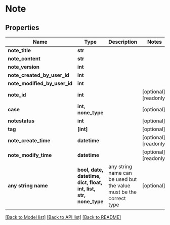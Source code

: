 # Note


## Properties
Name | Type | Description | Notes
------------ | ------------- | ------------- | -------------
**note_title** | **str** |  | 
**note_content** | **str** |  | 
**note_version** | **int** |  | 
**note_created_by_user_id** | **int** |  | 
**note_modified_by_user_id** | **int** |  | 
**note_id** | **int** |  | [optional] [readonly] 
**case** | **int, none_type** |  | [optional] 
**notestatus** | **int** |  | [optional] 
**tag** | **[int]** |  | [optional] 
**note_create_time** | **datetime** |  | [optional] [readonly] 
**note_modify_time** | **datetime** |  | [optional] [readonly] 
**any string name** | **bool, date, datetime, dict, float, int, list, str, none_type** | any string name can be used but the value must be the correct type | [optional]

[[Back to Model list]](../README.md#documentation-for-models) [[Back to API list]](../README.md#documentation-for-api-endpoints) [[Back to README]](../README.md)


